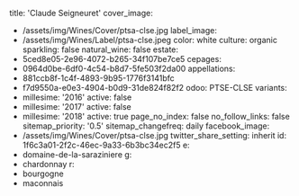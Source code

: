 title: 'Claude Seigneuret'
cover_image:
  - /assets/img/Wines/Cover/ptsa-clse.jpg
label_image:
  - /assets/img/Wines/Label/ptsa-clse.jpeg
color: white
culture: organic
sparkling: false
natural_wine: false
estate:
  - 5ced8e05-2e96-4072-b265-34f107be7ce5
cepages:
  - 0964d0be-6df0-4c54-b8d7-5fe503f2da00
appellations:
  - 881ccb8f-1c4f-4893-9b95-1776f3141bfc
  - f7d9550a-e0e3-4904-b0d9-31de824f82f2
odoo: PTSE-CLSE
variants:
  -
    millesime: '2016'
    active: false
  -
    millesime: '2017'
    active: false
  -
    millesime: '2018'
    active: true
page_no_index: false
no_follow_links: false
sitemap_priority: '0.5'
sitemap_changefreq: daily
facebook_image:
  - /assets/img/Wines/Cover/ptsa-clse.jpg
twitter_share_setting: inherit
id: 1f6c3a01-2f2c-46ec-9a33-6b3bc34ec2f5
e:
  - domaine-de-la-saraziniere
g:
  - chardonnay
r:
  - bourgogne
  - maconnais
